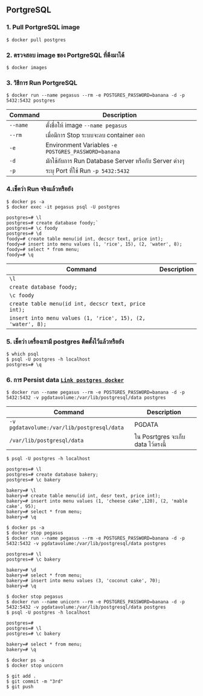 ## PortgreSQL
### 1. Pull PortgreSQL image
```
$ docker pull postgres
```
### 2. ตรวจสอบ image ของ PortgreSQL ที่ดึงมาได้
```
$ docker images
```
### 3. วิธีการ Run PortgreSQL
```
$ docker run --name pegasus --rm -e POSTGRES_PASSWORD=banana -d -p 5432:5432 postgres
```
<!-- creat -->
| Command | Description |
| --- | --- |
`--name` | ตั้งชื่อให้ image `--name pegasus`|
`--rm` | เมื่อมีการ Stop ระบบจะลบ container ออก |
`-e` | Environment Variables `-e POSTGRES_PASSWORD=banana`|
`-d` | มักใช้กับการ Run Database Server หรือกับ Server ต่างๆ |
`-p` | ระบุ Port ที่ใช้ Run `-p 5432:5432`|

### 4.เช็คว่า Run จริงแล้วหรือยัง
```
$ docker ps -a
$ docker exec -it pegasus psql -U postgres
```
```
postgres=# \l
postgres=# create database foody;`
postgres=# \c foody
postgres=# \d
foody=# create table menu(id int, decscr text, price int);
foody=# insert into menu values (1, 'rice', 15), (2, 'water', 8);
foody=# select * from menu;
foody=# \q
```

| Command |Description|
|---|---|
|`\l` | |
|`create database foody;` | |
|`\c foody` | |
|`create table menu(id int, decscr text, price int);` | |
|`insert into menu values (1, 'rice', 15), (2, 'water', 8);` | |



### 5. เช็คว่า เครื่องเรามี postgres ติดตั้งไว้แล้วหรือยัง
```
$ which psql
$ psql -U postgres -h localhost
postgres=# \q
``` 


### 6. การ Persist data [`Link postgres docker`](https://hub.docker.com/_/postgres)

```
$ docker run --name pegasus --rm -e POSTGRES_PASSWORD=banana -d -p 5432:5432 -v pgdatavolume:/var/lib/postgresql/data postgres
```

| Command |Description|
|---|---|
|`-v pgdatavolume:/var/lib/postgresql/data`|PGDATA|
|`/var/lib/postgresql/data`|ใน Posrtgres จะเก็บ data ไว้ตรงนี้|

```
$ psql -U postgres -h localhost
```
```
postgres=# \l
postgres=# create database bakery;
postgres=# \c bakery
```

```
bakery=# \l
bakery=# create table menu(id int, desr text, price int);
bakery=# insert into menu values (1, 'cheese cake',120), (2, 'mable cake', 95);
bakery=# select * from menu;
bakery=# \q
```

```
$ docker ps -a
$ docker stop pegasus
$ docker run --name pegasus --rm -e POSTGRES_PASSWORD=banana -d -p 5432:5432 -v pgdatavolume:/var/lib/postgresql/data postgres
```

```
postgres=# \l
postgres=# \c bakery
```

```
bakery=# \d
bakery=# select * from menu;
bakery=# insert into menu values (3, 'coconut cake', 70);
bakery=# \q
```

```
$ docker stop pegasus
$ docker run --name unicorn --rm -e POSTGRES_PASSWORD=banana -d -p 5432:5432 -v pgdatavolume:/var/lib/postgresql/data postgres
$ psql -U postgres -h localhost
```

```
postgres=# 
postgres=# \l
postgres=# \c bakery
```

```
bakery=# select * from menu;
bakery=# \q
```

```
$ docker ps -a
$ docker stop unicorn
```

<!-- GIT -->
```
$ git add .
$ git commit -m "3rd"
$ git push
```















